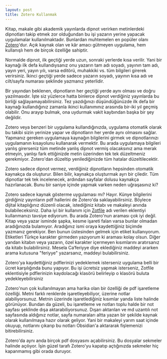 ```yaml
---
layout: post
title: Zotero Kullanmak
---
```


Kitap, makale gibi akademik yayınlarda dipnot verirken metinlerdeki dipnotları takip etmek zor olduğundan bu işi yazarın yerine yapacak uygulamalar kullanılmaktadır. Bunlardan muhtemelen en popüler olanı <a target="_blank" href="https://www.zotero.org/">Zotero</a>'dur. Açık kaynak olan ve kâr amacı gütmeyen uygulama, hem kullanışlı hem de birçok özelliğe sahiptir. 

Normalde dipnot, ilk geçtiği yerde uzun, sonraki yerlerde kısa verilir. Yani bir kaynağı ilk defa kullandıysanız onu yazarın tam adı soyadı, yayının tam adı, yayın yeri, yayın yılı, varsa editörü, muhakkiki vs. tüm bilgileri girerek verirsiniz. İkinci geçtiği yerde sadece yazarın soyadı, yayının kısa adı ve cilt/sayfa numarası şeklinde yazmanız yeterlidir. 

Bir yayından beklenen, dipnotların her geçtiği yerde aynı olması ve doğru yazılmasıdır. İşte siz yüzlerce hatta binlerce dipnot verdiğiniz yayınlarda bu birliği sağlayamayabilirsiniz. Tez yazdığınızı düşündüğünüzde ilk defa bir kaynağı kullandığınız zamanla ikinci kullanımınız arasında bir-iki yıl geçmiş olabilir. Onu arayıp bulmak, ona uydurmak vakit kaybından başka bir şey değildir. 

Zotero veya benzeri bir uygulama kullandığınızda, uygulama otomatik olarak bu takibi sizin yerinize yapar ve dipnotların her yerde aynı olmasını sağlar. Yapmanız gereken uygulamaya kaynağın bilgilerini girmek ve dipnotlarınızı uygulamanın kısayolunu kullanarak vermektir. Bu arada uygulamaya bilgileri yanlış girerseniz tüm metinde yanlış dipnot vermiş olacaksınız ama merak etmeyin, yanlışı fark ettiğinizde metin üzerinden tek tek düzeltmeniz gerekmiyor. Zotero'dan düzeltip yenilediğinizde tüm hatalar düzeltilecektir. 

Zotero sadece dipnot vermez, verdiğiniz dipnotların hepsinden otomatik kaynakça da oluşturur. Bilen bilir, kaynakça oluşturmak ayrı bir çiledir. Tüm dipnotlar tek tek incelenecek, ardından sayfalar dolusu kaynakça hazırlanacak. Bunu bir saniye içinde yapmak varken neden uğraşasınız ki? 

Zotero sadece kaynak gösterme uygulaması mı? Hayır. Künye bilgilerini girdiğiniz yayınların pdf hallerini de Zotero'da saklayabilirsiniz. Böylece dijital kitaplığınız düzenli olacak, istediğiniz kitabı ve makaleyi anında bulabileceksiniz. Daha iyi bir kullanım için <a target="_blank" href="http://zotfile.com/">Zotfile</a> adı verilen eklentiyi kullanmanızı tavsiye ediyorum. Bu arada Zotero'nun araması çok iyi değil. Kitap veya yazar isminde şapka, kesme işareti falan varsa bunlar olmadan aradığınızda bulamıyor. Aradığınız ismi oraya kaydettiğiniz biçimde yazmanız gerekiyor. Ben bunun üstesinden gelmek için etiket kullanıyorum. Etiketleri Türkçe karakter girmeden yazıyorum ki araması kolay olsun. Diğer yandan kitabın veya yazarın, özel karakter içermeyen kısımlarını aratırsanız da kitabı bulabilirsiniz. Mesela Ca‘feriyye diye eklediğiniz maddeyi ararken arama kutusuna "feriyye" yazarsanız, maddeyi bulabilirsiniz. 

Zotero'ya kaydettiğiniz pdflerinizi yedeklemek isterseniz uygulama belli bir ücret karşılığında bunu yapıyor. Bu işi ücretsiz yapmak isterseniz, Zotfile eklentisiyle pdflerinizin kaydolacağı klasörü belirleyip o klasörü buluta yedekleyebilirsiniz 

Zotero'nun çok kullanılmayan ama harika olan bir özelliği de pdf işaretleme özelliği. Metni farklı renklerde işaretleyebiliyor, üzerine notlar alabiliyorsunuz. Metnin üzerinde işaretlediğiniz kısımlar yanda liste halinde görünüyor. Bundan da güzeli, bu işaretleme ve notları toplu halde bir not sayfası şeklinde dışa aktarabiliyorsunuz. Dışarı aktarılan ve md uzantılı not sayfasında aldığınız notlar, sayfa numaraları altta yazan bir şekilde kaynak olarak kullanılmaya hazır olarak geliyor. Yani bir makaleyi yarım saat içinde okuyup, notlarını çıkarıp bu notları Obsidian'a aktararak fişlemenizi bitirebilirsiniz. 

Zotero'da aynı anda birçok pdf dosyasını açabilirsiniz. Bu dosyalar sekmeler halinde açılıyor. İşin güzel tarafı Zotero'yu kapatıp açtığınızda sekmeler hiç kapanmamış gibi orada duruyor.